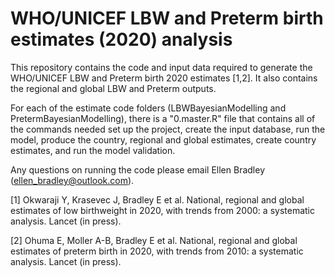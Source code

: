 # WHO/UNICEF LBW and Preterm birth estimates (2020) analysis

This repository contains the code and input data required to generate the WHO/UNICEF LBW and Preterm birth 2020 estimates [1,2].
It also contains the regional and global LBW and Preterm outputs.

For each of the estimate code folders (LBWBayesianModelling and PretermBayesianModelling), there is a "0.master.R" file that contains all of the commands needed set up the project, create the input database, run the model, produce the country, regional and global estimates, create country estimates, and run the model validation.

Any questions on running the code please email Ellen Bradley (ellen_bradley@outlook.com).

[1]  Okwaraji Y, Krasevec J, Bradley E et al. National, regional and global estimates of low birthweight in 2020, with trends from 2000: a systematic analysis. Lancet (in press).

[2] Ohuma E, Moller A-B, Bradley E et al. National, regional and global estimates of preterm birth in 2020, with trends from 2010: a systematic analysis. Lancet (in press).
